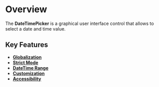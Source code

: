 # Overview

The **DateTimePicker** is a graphical user interface control that allows to select a date and time value.

## Key Features

* **[Globalization](/datetimepicker/globalization/)**
* **[Strict Mode](/datetimepicker/strict-mode/)**
* **[DateTime Range](/datetimepicker/date-time-range/)**
* **[Customization](/datetimepicker/customization/)**
* **[Accessibility](/datetimepicker/accessibility/)**